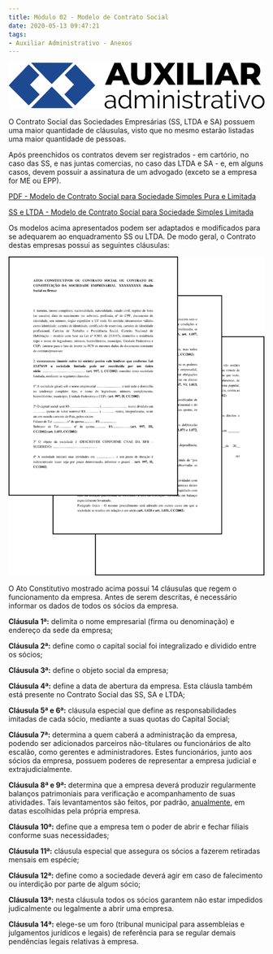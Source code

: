 ```yaml
---
title: Módulo 02 - Modelo de Contrato Social
date: 2020-05-13 09:47:21
tags:
- Auxiliar Administrativo - Anexos
---
```


<img src="../../../../assets/media/img/cursos/logo-auxiliar-administrativo-01.png" alt="Auxiliar Administrativo" title="Auxiliar Administrativo" class="img-50  bg-white">

O Contrato Social das Sociedades Empresárias (SS, LTDA e SA) possuem uma maior quantidade de cláusulas, visto que no mesmo estarão listadas uma maior quantidade de pessoas. 

Após preenchidos os contratos devem ser registrados - em cartório, no caso das SS, e nas juntas comercias, no caso das LTDA e SA - e, em alguns casos, devem possuir a assinatura de um advogado (exceto se a empresa for ME ou EPP).

<a href="../../../../assets/content/administracao/modelos/modelo-contrato-social.pdf" target="_blank"><i class="icofont-download"></i>PDF - Modelo de Contrato Social para Sociedade Simples Pura e Limitada</a>

<a href="../../../../assets/content/administracao/modelos/modelo-contrato-social-ss-ltda.docx" target="_blank"><i class="icofont-download"></i>SS e LTDA - Modelo de Contrato Social para Sociedade Simples Limitada</a>

Os modelos acima apresentados podem ser adaptados e modificados para se adequarem ao enquadramento SS ou LTDA. De modo geral, o Contrato destas empresas possui as seguintes cláusulas:

![Modelo Contrato Social](../../../../assets/media/img/contabilidade/contratos-sociais/modelo-contrato-social.png)

O Ato Constitutivo mostrado acima possui 14 cláusulas que regem o funcionamento da empresa. Antes de serem descritas, é necessário informar os dados de todos os sócios da empresa.

**Cláusula 1ª:** delimita o nome empresarial (firma ou denominação) e endereço da sede da empresa;

**Cláusula 2ª:** define como o capital social foi integralizado e dividido entre os sócios;

**Cláusula 3ª:** define o objeto social da empresa;

**Cláusula 4ª:** define a data de abertura da empresa. Esta cláusla também está presente no Contrato Social das SS, SA e LTDA;

**Cláusula 5ª e 6ª:** cláusula especial que define as responsabilidades imitadas de cada sócio, mediante a suas quotas do Capital Social;

**Cláusula 7ª:** determina a quem caberá a administração da empresa, podendo ser adicionados parceiros não-titulares ou funcionários de alto escalão, como gerentes e administradores. Estes funcionários, junto aos sócios da empresa, possuem poderes de representar a empresa judicial e extrajudicialmente.

**Cláusula 8ª e 9ª:** determina que a empresa deverá produzir regularmente balanços patrimoniais para verificação e acompanhamento de suas atividades. Tais levantamentos são feitos, por padrão, [anualmente](https://blog.sage.com.br/dicionario-administracao-negocios/exercicio-social/), em datas escolhidas pela própria empresa.

**Cláusula 10ª:** define que a empresa tem o poder de abrir e fechar filiais conforme suas necessidades; 

**Cláusula 11ª:** cláusula especial que assegura os sócios a fazerem retiradas mensais em espécie;

**Cláusula 12ª:** define como a sociedade deverá agir em caso de falecimento ou interdição por parte de algum sócio; 

**Cláusula 13ª:** nesta cláusula todos os sócios garantem não estar impedidos judicalmente ou legalmente a abrir uma empresa.

**Cláusula 14ª:** elege-se um foro (tribunal municipal para assembleias e julgamentos jurídicos e legais) de referência para se regular demais pendências legais relativas à empresa.